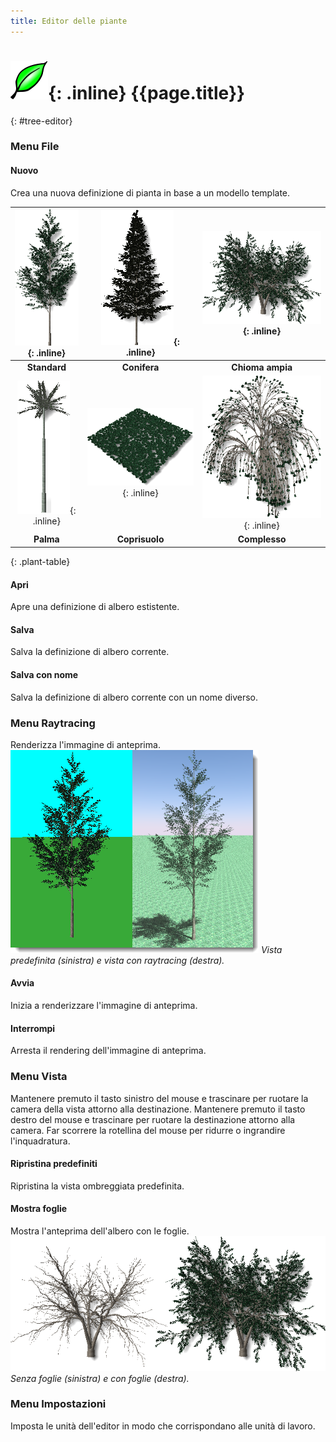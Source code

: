 ```yaml
---
title: Editor delle piante
---
```

<!-- TODO: This could use an update. But the material is a start.  Let's localize what is here.  We can fill in the details later.-->

# ![images/plants.svg](images/plants.svg){: .inline} {{page.title}}
{: #tree-editor}

### Menu File

#### Nuovo
Crea una nuova definizione di pianta in base a un modello template.

 | ![images/standard.png](images/standard.png){: .inline} | ![images/conifer.png](images/conifer.png){: .inline} | ![images/broad.png](images/broad.png){: .inline} |
 |:-------------------------------------------:|:-----------------------------------------:|:-------------------------------------:|
 | **Standard**                                |   **Conifera**                             | **Chioma ampia**                       |
 | ![images/palm.png](images/palm.png){: .inline}         | ![images/groundcover.png](images/groundcover.png){: .inline} | ![images/complex.png](images/complex.png){: .inline} |
 | **Palma**                                    |  **Coprisuolo**                          | **Complesso**                                  
{: .plant-table}

#### Apri
Apre una definizione di albero estistente.

#### Salva
Salva la definizione di albero corrente.

#### Salva con nome
Salva la definizione di albero corrente con un nome diverso.

### Menu Raytracing
Renderizza l'immagine di anteprima.
![images/shadedvsrendered.png](images/shadedvsrendered.png)
*Vista predefinita (sinistra) e vista con raytracing (destra).*

#### Avvia
Inizia a renderizzare l'immagine di anteprima.

#### Interrompi
Arresta il rendering dell'immagine di anteprima.

### Menu Vista
Mantenere premuto il tasto sinistro del mouse e trascinare per ruotare la camera della vista attorno alla destinazione.
Mantenere premuto il tasto destro del mouse e trascinare per ruotare la destinazione attorno alla camera.
Far scorrere la rotellina del mouse per ridurre o ingrandire l'inquadratura.

#### Ripristina predefiniti
Ripristina la vista ombreggiata predefinita.

#### Mostra foglie
Mostra l'anteprima dell'albero con le foglie.
![images/leaves-001.png](images/leaves-001.png)
*Senza foglie (sinistra) e con foglie (destra).*

### Menu Impostazioni
Imposta le unità dell'editor in modo che corrispondano alle unità di lavoro.